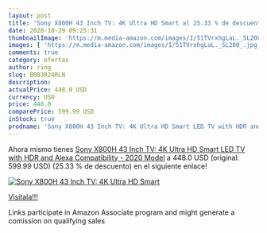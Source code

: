 ```yaml
---
layout: post
title: 'Sony X800H 43 Inch TV: 4K Ultra HD Smart al 25.33 % de descuento'
date: 2020-10-29 09:25:31
thumbnailImage: 'https://m.media-amazon.com/images/I/51TVrxhgLaL._SL200_.jpg'
images: [ 'https://m.media-amazon.com/images/I/51TVrxhgLaL._SL200_.jpg' ]
comments: true
category: ofertas
author: ring
slug: B083R24RLN
description:
actualPrice: 448.0 USD
currency: USD
price: 448.0
comparePrice: 599.99 USD
inStock: true
prodname: 'Sony X800H 43 Inch TV: 4K Ultra HD Smart LED TV with HDR and Alexa Compatibility - 2020 Model'
---
```


Ahora mismo tienes [Sony X800H 43 Inch TV: 4K Ultra HD Smart LED TV with HDR and Alexa Compatibility - 2020 Model](https://www.amazon.com/dp/B083R24RLN/?tag=tolees-20) a 448.0 USD (original: 599.99 USD) (25.33 %  de descuento) en el siguiente enlace!

[![Sony X800H 43 Inch TV: 4K Ultra HD Smart](https://m.media-amazon.com/images/I/51TVrxhgLaL._SL200_.jpg)](https://www.amazon.com/dp/B083R24RLN/?tag=tolees-20)

[Visítala!!!](https://www.amazon.com/dp/B083R24RLN/?tag=tolees-20)

Links participate in Amazon Associate program and might generate a comission on qualifying sales
